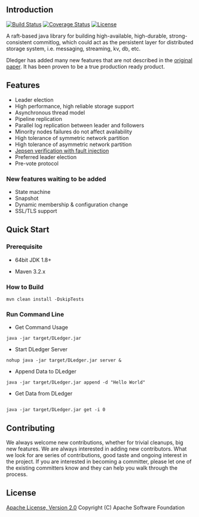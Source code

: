 
## Introduction
[![Build Status](https://travis-ci.org/openmessaging/openmessaging-storage-dledger.svg?branch=master)](https://travis-ci.org/openmessaging/openmessaging-storage-dledger) [![Coverage Status](https://coveralls.io/repos/github/openmessaging/openmessaging-storage-dledger/badge.svg?branch=master)](https://coveralls.io/github/openmessaging/openmessaging-storage-dledger?branch=master) [![License](https://img.shields.io/badge/license-Apache%202-4EB1BA.svg)](https://www.apache.org/licenses/LICENSE-2.0.html)

A raft-based java library for building high-available, high-durable, strong-consistent commitlog, which could act as the persistent layer for distributed storage system, i.e. messaging, streaming, kv, db, etc.

Dledger has added many new features that are not described in the [original paper](https://raft.github.io/raft.pdf). It has been proven to be a true production ready product. 


## Features

* Leader election
* High performance, high reliable storage support
* Asynchronous thread model
* Pipeline replication
* Parallel log replication between leader and followers
* Minority nodes failures do not affect availability
* High tolerance of symmetric network partition
* High tolerance of asymmetric network partition
* [Jepsen verification with fault injection](https://github.com/openmessaging/openmessaging-dledger-jepsen)
* Preferred leader election
* Pre-vote protocol


### New features waiting to be added ###
* State machine 
* Snapshot
* Dynamic membership & configuration change
* SSL/TLS support

## Quick Start


### Prerequisite

* 64bit JDK 1.8+

* Maven 3.2.x

### How to Build

```
mvn clean install -DskipTests
```

### Run Command Line

 * Get Command Usage
```
java -jar target/DLedger.jar

```

* Start DLedger Server
```
nohup java -jar target/DLedger.jar server &

```

* Append Data to DLedger
```
java -jar target/DLedger.jar append -d "Hello World"

```

* Get Data from DLedger
```

java -jar target/DLedger.jar get -i 0

```

## Contributing
We always welcome new contributions, whether for trivial cleanups, big new features. We are always interested in adding new contributors. What we look for are series of contributions, good taste and ongoing interest in the project. If you are interested in becoming a committer, please let one of the existing committers know and they can help you walk through the process.

## License
[Apache License, Version 2.0](http://www.apache.org/licenses/LICENSE-2.0.html) Copyright (C) Apache Software Foundation
 













